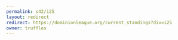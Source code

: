 ```yaml
---
permalink: s42/i25
layout: redirect
redirect: https://dominionleague.org/current_standings?div=i25
owner: truffles
---
```

